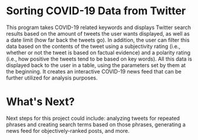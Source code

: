 # Sorting COVID-19 Data from Twitter

This program takes COVID-19 related keywords and displays Twitter search results based on the amount of tweets the user wants displayed, as well as a date limit (how far back the tweets go). In addition, the user can filter this data based on the contents of the tweet using a subjectivity rating (i.e., whether or not the tweet is based on factual evidence) and a polarity rating (i.e., how positive the tweets tend to be based on key words). All this data is displayed back to the user in a table, using the parameters set by them at the beginning. It creates an interactive COVID-19 news feed that can be further utilized for analysis purposes.

# What's Next?

Next steps for this project could include: analyzing tweets for repeated phrases and creating search terms based on those phrases, generating a news feed for objectively-ranked posts, and more. 
